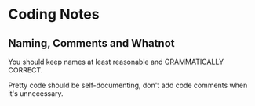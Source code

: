 # Coding Notes

## Naming, Comments and Whatnot

You should keep names at least reasonable and GRAMMATICALLY CORRECT.

Pretty code should be self-documenting, don't add code comments when it's unnecessary.
